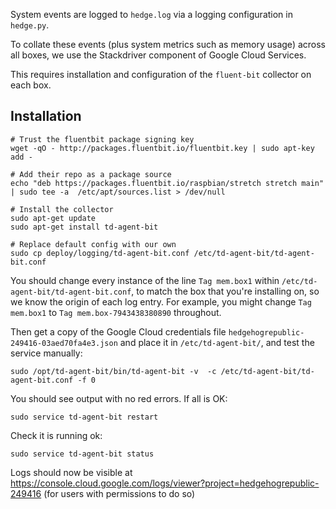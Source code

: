 System events are logged to `hedge.log` via a logging configuration in
`hedge.py`.

To collate these events (plus system metrics such as memory usage)
across all boxes, we use the Stackdriver component of Google Cloud
Services.

This requires installation and configuration of the `fluent-bit`
collector on each box.

## Installation

    # Trust the fluentbit package signing key
    wget -qO - http://packages.fluentbit.io/fluentbit.key | sudo apt-key add -

    # Add their repo as a package source
    echo "deb https://packages.fluentbit.io/raspbian/stretch stretch main" | sudo tee -a  /etc/apt/sources.list > /dev/null

    # Install the collector
    sudo apt-get update
    sudo apt-get install td-agent-bit

    # Replace default config with our own
    sudo cp deploy/logging/td-agent-bit.conf /etc/td-agent-bit/td-agent-bit.conf

You should change every instance of the line `Tag mem.box1` within `/etc/td-agent-bit/td-agent-bit.conf`, to match the box that you're installing on, so we know the origin of each log entry. For example, you might change `Tag mem.box1` to `Tag mem.box-7943438380890` throughout.

Then get a copy of the Google Cloud credentials file `hedgehogrepublic-249416-03aed70fa4e3.json` and place it in `/etc/td-agent-bit/`, and test the service manually:

    sudo /opt/td-agent-bit/bin/td-agent-bit -v  -c /etc/td-agent-bit/td-agent-bit.conf -f 0

You should see output with no red errors.  If all is OK:

    sudo service td-agent-bit restart

Check it is running ok:

    sudo service td-agent-bit status

Logs should now be visible at https://console.cloud.google.com/logs/viewer?project=hedgehogrepublic-249416 (for users with permissions to do so)
